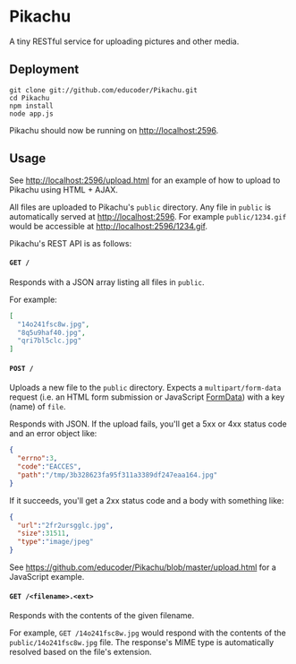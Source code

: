 Pikachu
=======

A tiny RESTful service for uploading pictures and other media.


Deployment
----------

```
git clone git://github.com/educoder/Pikachu.git
cd Pikachu
npm install
node app.js
```

Pikachu should now be running on <http://localhost:2596>.

Usage
-----

See <http://localhost:2596/upload.html> for an example of how
to upload to Pikachu using HTML + AJAX.

All files are uploaded to Pikachu's `public` directory. Any file
in `public` is automatically served at <http://localhost:2596>. For
example `public/1234.gif` would be accessible at <http://localhost:2596/1234.gif>.

Pikachu's REST API is as follows:

#### `GET /`

Responds with a JSON array listing all files in `public`.

For example:

```json
[
  "14o241fsc8w.jpg",
  "8q5u9haf40.jpg",
  "qri7bl5clc.jpg"
]
```

#### `POST /`

Uploads a new file to the `public` directory. Expects a `multipart/form-data` request (i.e.
an HTML form submission or JavaScript [FormData](https://developer.mozilla.org/en-US/docs/DOM/XMLHttpRequest/FormData))
with a key (name) of `file`.

Responds with JSON. If the upload fails, you'll get a 5xx or 4xx status code and an error object like:

```json
{
  "errno":3,
  "code":"EACCES",
  "path":"/tmp/3b328623fa95f311a3389df247eaa164.jpg"
}
```

If it succeeds, you'll get a 2xx status code and a body with something like:

```json
{
  "url":"2fr2ursgglc.jpg",
  "size":31511,
  "type":"image/jpeg"
}
```

See https://github.com/educoder/Pikachu/blob/master/upload.html for a JavaScript example.

#### `GET /<filename>.<ext>`

Responds with the contents of the given filename.

For example, `GET /14o241fsc8w.jpg` would respond with the contents of the `public/14o241fsc8w.jpg` file.
The response's MIME type is automatically resolved based on the file's extension.
